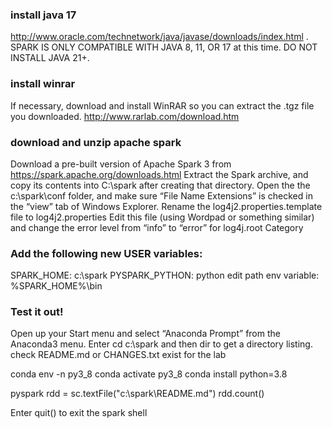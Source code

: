 ### install java 17
http://www.oracle.com/technetwork/java/javase/downloads/index.html . SPARK IS ONLY COMPATIBLE WITH JAVA 8, 11, OR 17 at this time. DO NOT INSTALL JAVA 21+.

### install winrar
If necessary, download and install WinRAR so you can extract the .tgz file you downloaded.
http://www.rarlab.com/download.htm

### download and unzip apache spark
Download a pre-built version of Apache Spark 3 from https://spark.apache.org/downloads.html
Extract the Spark archive, and copy its contents into C:\spark after creating that directory.
Open the the c:\spark\conf folder, and make sure “File Name Extensions” is checked in the “view” tab of Windows Explorer. Rename the log4j2.properties.template file to log4j2.properties
Edit this file (using Wordpad or something similar) and change the error level from “info” to “error” for log4j.root Category

### Add the following new USER variables:
SPARK_HOME: c:\spark
PYSPARK_PYTHON: python
edit path env variable: %SPARK_HOME%\bin

### Test it out!
Open up your Start menu and select “Anaconda Prompt” from the Anaconda3 menu.
Enter cd c:\spark and then dir to get a directory listing.
check README.md or CHANGES.txt exist for the lab

conda env -n py3_8
conda activate py3_8
conda install python=3.8

pyspark
rdd = sc.textFile("c:\spark\README.md")
rdd.count()

Enter quit() to exit the spark shell